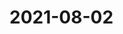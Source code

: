 # 2021-08-02

<video-container>
  <source src="http://wangleant.com/turtle-source/VID_20210802_210743.mp4"/>
</video-container>